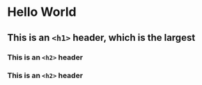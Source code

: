# Hello World
## This is an `<h1>` header, which is the largest
### This is an `<h2>` header
### This is an `<h2>` header
